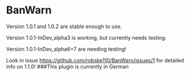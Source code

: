 # BanWarn
Version 1.0.1 and 1.0.2 are stable enough to use.

Version 1.0.1-InDev_alpha3 is working, but currently needs testing.

Version 1.0.1-InDev_alpha6+7 are needing testing!

Look in issue https://github.com/robske110/BanWarn/issues/1 for detailed info on 1.1.0!
###This plugin is currently in German
